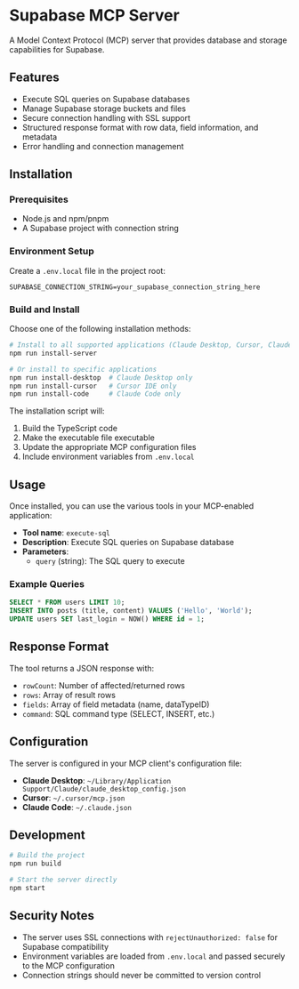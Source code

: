 # Supabase MCP Server

A Model Context Protocol (MCP) server that provides database and storage capabilities for Supabase.

## Features

- Execute SQL queries on Supabase databases
- Manage Supabase storage buckets and files
- Secure connection handling with SSL support
- Structured response format with row data, field information, and metadata
- Error handling and connection management

## Installation

### Prerequisites

- Node.js and npm/pnpm
- A Supabase project with connection string

### Environment Setup

Create a `.env.local` file in the project root:

```
SUPABASE_CONNECTION_STRING=your_supabase_connection_string_here
```

### Build and Install

Choose one of the following installation methods:

```bash
# Install to all supported applications (Claude Desktop, Cursor, Claude Code)
npm run install-server

# Or install to specific applications
npm run install-desktop  # Claude Desktop only
npm run install-cursor   # Cursor IDE only
npm run install-code     # Claude Code only
```

The installation script will:
1. Build the TypeScript code
2. Make the executable file executable
3. Update the appropriate MCP configuration files
4. Include environment variables from `.env.local`

## Usage

Once installed, you can use the various tools in your MCP-enabled application:

- **Tool name**: `execute-sql`
- **Description**: Execute SQL queries on Supabase database
- **Parameters**:
  - `query` (string): The SQL query to execute

### Example Queries

```sql
SELECT * FROM users LIMIT 10;
INSERT INTO posts (title, content) VALUES ('Hello', 'World');
UPDATE users SET last_login = NOW() WHERE id = 1;
```

## Response Format

The tool returns a JSON response with:
- `rowCount`: Number of affected/returned rows
- `rows`: Array of result rows
- `fields`: Array of field metadata (name, dataTypeID)
- `command`: SQL command type (SELECT, INSERT, etc.)

## Configuration

The server is configured in your MCP client's configuration file:
- **Claude Desktop**: `~/Library/Application Support/Claude/claude_desktop_config.json`
- **Cursor**: `~/.cursor/mcp.json`
- **Claude Code**: `~/.claude.json`

## Development

```bash
# Build the project
npm run build

# Start the server directly
npm start
```

## Security Notes

- The server uses SSL connections with `rejectUnauthorized: false` for Supabase compatibility
- Environment variables are loaded from `.env.local` and passed securely to the MCP configuration
- Connection strings should never be committed to version control